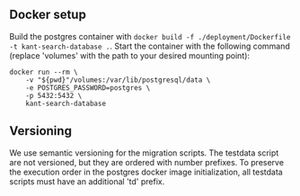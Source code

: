 ## Docker setup

Build the postgres container with `docker build -f ./deployment/Dockerfile -t kant-search-database .`. Start the container with the following command (replace 'volumes' with the path to your desired mounting point):

```
docker run --rm \
    -v "${pwd}"/volumes:/var/lib/postgresql/data \
    -e POSTGRES_PASSWORD=postgres \
    -p 5432:5432 \
    kant-search-database
```

## Versioning

We use semantic versioning for the migration scripts. The testdata script are not versioned, but they are ordered with number prefixes. To preserve the execution order in the postgres docker image initialization, all testdata scripts must have an additional 'td' prefix.
